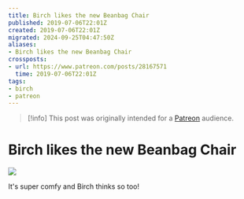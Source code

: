 ```yaml
---
title: Birch likes the new Beanbag Chair
published: 2019-07-06T22:01Z
created: 2019-07-06T22:01Z
migrated: 2024-09-25T04:47:50Z
aliases:
- Birch likes the new Beanbag Chair
crossposts:
- url: https://www.patreon.com/posts/28167571
  time: 2019-07-06T22:01Z
tags:
- birch
- patreon
---
```


> [!info]
> This post was originally intended for a [Patreon](../tags/patreon.md) audience.

# Birch likes the new Beanbag Chair

![](201907062201-birch.png)

It's super comfy and Birch thinks so too!
